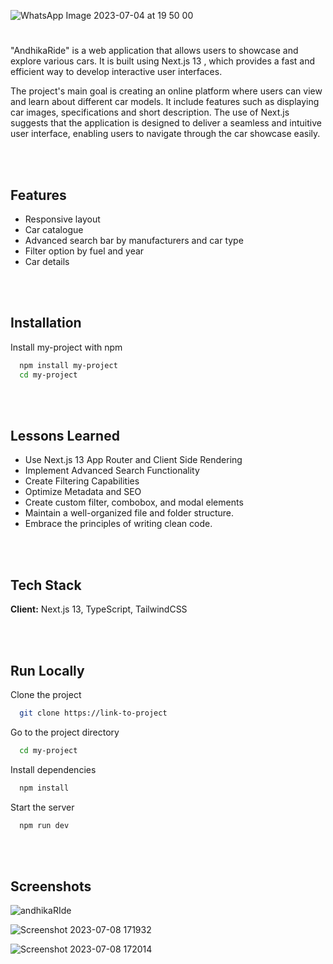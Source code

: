 
![WhatsApp Image 2023-07-04 at 19 50 00](https://github.com/andhikark/car-showcase-react/assets/75937835/22842255-fe2f-41cf-ac94-3b7551c81102)


# 

"AndhikaRide" is a web application that allows users to showcase and explore various cars. It is built using Next.js 13 , which provides a fast and efficient way to develop interactive user interfaces. 

The project's main goal is creating an online platform where users can view and learn about different car models. It include features such as displaying car images, specifications and short description. The use of Next.js suggests that the application is designed to deliver a seamless and intuitive user interface, enabling users to navigate through the car showcase easily.

<br> </br> 
## Features

- Responsive layout
- Car catalogue
- Advanced search bar by manufacturers and car type
- Filter option by fuel and year
- Car details


<br> </br>
## Installation

Install my-project with npm

```bash
  npm install my-project
  cd my-project
```


<br> </br>
## Lessons Learned

- Use Next.js 13 App Router and Client Side Rendering
- Implement Advanced Search Functionality
- Create Filtering Capabilities
- Optimize Metadata and SEO
- Create custom filter, combobox, and modal elements
- Maintain a well-organized file and folder structure.
- Embrace the principles of writing clean code.



<br> </br>
## Tech Stack

**Client:** Next.js 13, TypeScript, TailwindCSS


<br> </br>
## Run Locally

Clone the project

```bash
  git clone https://link-to-project
```

Go to the project directory

```bash
  cd my-project
```

Install dependencies

```bash
  npm install
```

Start the server

```bash
  npm run dev
```


<br> </br>

## Screenshots

![andhikaRIde](https://github.com/andhikark/car-showcase-react/assets/75937835/3cd9ef73-a5be-454a-8714-a326e5cfc641)

![Screenshot 2023-07-08 171932](https://github.com/andhikark/car-showcase-react/assets/75937835/c5089112-80d6-4912-ac71-24334f624e5d)

![Screenshot 2023-07-08 172014](https://github.com/andhikark/car-showcase-react/assets/75937835/f8d45c10-1068-4e86-bb2d-8cbe4460370a)
